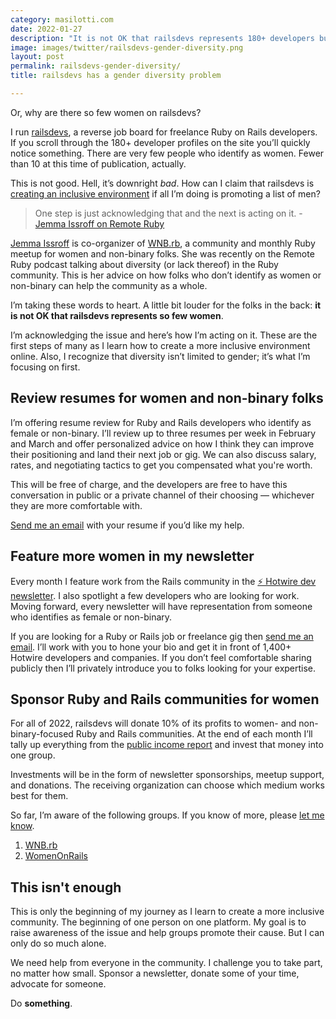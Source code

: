 ```yaml
---
category: masilotti.com
date: 2022-01-27
description: "It is not OK that railsdevs represents 180+ developers but fewer than 10 identify as women. This is how I'm learning to create a more inclusive platform."
image: images/twitter/railsdevs-gender-diversity.png
layout: post
permalink: railsdevs-gender-diversity/
title: railsdevs has a gender diversity problem

---
```


Or, why are there so few women on railsdevs?

I run [railsdevs](https://railsdevs.com), a reverse job board for freelance Ruby on Rails developers. If you scroll through the 180+ developer profiles on the site you’ll quickly notice something. There are very few people who identify as women. Fewer than 10 at this time of publication, actually.

This is not good. Hell, it’s downright *bad*. How can I claim that railsdevs is [creating an inclusive environment](https://railsdevs.com/about) if all I’m doing is promoting a list of men?

> One step is just acknowledging that and the next is acting on it. - [Jemma Issroff on Remote Ruby](https://overcast.fm/+NfJEy2xzI/13:52)

[Jemma Issroff](https://twitter.com/JemmaIssroff) is co-organizer of [WNB.rb](https://twitter.com/wnb_rb), a community and monthly Ruby meetup for women and non-binary folks. She was recently on the Remote Ruby podcast talking about diversity (or lack thereof) in the Ruby community. This is her advice on how folks who don’t identify as women or non-binary can help the community as a whole.

I’m taking these words to heart. A little bit louder for the folks in the back: **it is not OK that railsdevs represents so few women**.

I’m acknowledging the issue and here’s how I’m acting on it. These are the first steps of many as I learn how to create a more inclusive environment online. Also, I recognize that diversity isn’t limited to gender; it’s what I’m focusing on first.

## Review resumes for women and non-binary folks

I’m offering resume review for Ruby and Rails developers who identify as female or non-binary. I’ll review up to three resumes per week in February and March and offer personalized advice on how I think they can improve their positioning and land their next job or gig. We can also discuss salary, rates, and negotiating tactics to get you compensated what you're worth.

This will be free of charge, and the developers are free to have this conversation in public or a private channel of their choosing — whichever they are more comfortable with.

[Send me an email](mailto:joe@masilotti.com) with your resume if you’d like my help.

## Feature more women in my newsletter

Every month I feature work from the Rails community in the [⚡️ Hotwire dev newsletter](/hotwire). I also spotlight a few developers who are looking for work. Moving forward, every newsletter will have representation from someone who identifies as female or non-binary.

If you are looking for a Ruby or Rails job or freelance gig then [send me an email](mailto:joe@masilotti.com). I’ll work with you to hone your bio and get it in front of 1,400+ Hotwire developers and companies. If you don’t feel comfortable sharing publicly then I’ll privately introduce you to folks looking for your expertise.

## Sponsor Ruby and Rails communities for women

For all of 2022, railsdevs will donate 10% of its profits to women- and non-binary-focused Ruby and Rails communities. At the end of each month I’ll tally up everything from the [public income report](https://same-legend-a38.notion.site/railsdevs-income-report-c28706a1b3a846d4a058e4fef135aa67) and invest that money into one group.

Investments will be in the form of newsletter sponsorships, meetup support, and donations. The receiving organization can choose which medium works best for them.

So far, I’m aware of the following groups. If you know of more, please [let me know](mailto:joe@masilotti.com).

1. [WNB.rb](https://twitter.com/wnb_rb)
1. [WomenOnRails](https://twitter.com/womenonrails)

## This isn't enough

This is only the beginning of my journey as I learn to create a more inclusive community. The beginning of one person on one platform. My goal is to raise awareness of the issue and help groups promote their cause. But I can only do so much alone.

We need help from everyone in the community. I challenge you to take part, no matter how small. Sponsor a newsletter, donate some of your time, advocate for someone.

Do **something**.
